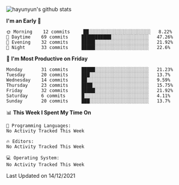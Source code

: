 
![hayunyun's github stats](https://github-readme-stats.vercel.app/api?username=hayunyun&show_icons=true)


<!--START_SECTION:waka-->
**I'm an Early 🐤** 

```text
🌞 Morning    12 commits     ██░░░░░░░░░░░░░░░░░░░░░░░   8.22% 
🌆 Daytime    69 commits     ███████████░░░░░░░░░░░░░░   47.26% 
🌃 Evening    32 commits     █████░░░░░░░░░░░░░░░░░░░░   21.92% 
🌙 Night      33 commits     █████░░░░░░░░░░░░░░░░░░░░   22.6%

```
📅 **I'm Most Productive on Friday** 

```text
Monday       31 commits     █████░░░░░░░░░░░░░░░░░░░░   21.23% 
Tuesday      20 commits     ███░░░░░░░░░░░░░░░░░░░░░░   13.7% 
Wednesday    14 commits     ██░░░░░░░░░░░░░░░░░░░░░░░   9.59% 
Thursday     23 commits     ████░░░░░░░░░░░░░░░░░░░░░   15.75% 
Friday       32 commits     █████░░░░░░░░░░░░░░░░░░░░   21.92% 
Saturday     6 commits      █░░░░░░░░░░░░░░░░░░░░░░░░   4.11% 
Sunday       20 commits     ███░░░░░░░░░░░░░░░░░░░░░░   13.7%

```


📊 **This Week I Spent My Time On** 

```text
💬 Programming Languages: 
No Activity Tracked This Week

🔥 Editors: 
No Activity Tracked This Week

💻 Operating System: 
No Activity Tracked This Week

```


 Last Updated on 14/12/2021
<!--END_SECTION:waka-->

<!--
**hayunyun/hayunyun** is a ✨ _special_ ✨ repository because its `README.md` (this file) appears on your GitHub profile.

Here are some ideas to get you started:

- 🔭 I’m currently working on ...
- 🌱 I’m currently learning ...
- 👯 I’m looking to collaborate on ...
- 🤔 I’m looking for help with ...
- 💬 Ask me about ...
- 📫 How to reach me: ...
- 😄 Pronouns: ...
- ⚡ Fun fact: ...
-->

